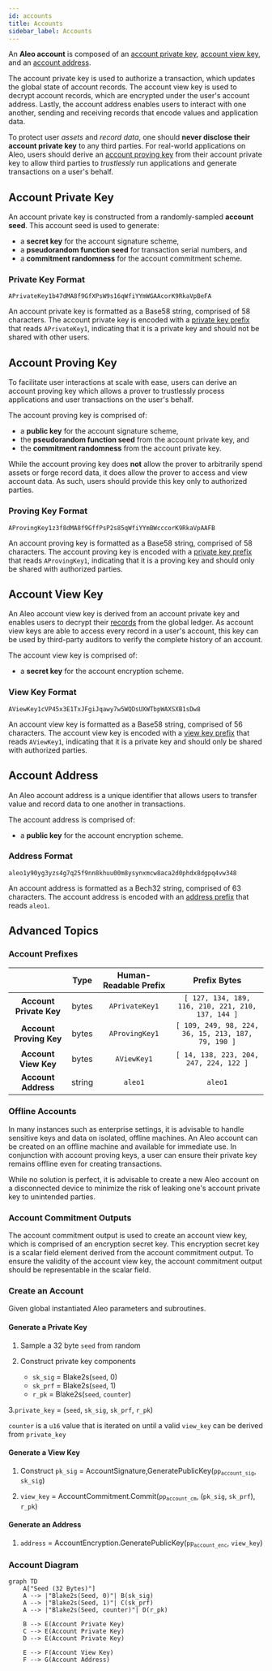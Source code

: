```yaml
---
id: accounts
title: Accounts
sidebar_label: Accounts
---
```


An **Aleo account** is composed of an [account private key](#account-private-key), [account view key](#account-view-key),
and an [account address](#account-address).

The account private key is used to authorize a transaction, which updates the global state of account records. The account
view key is used to decrypt account records, which are encrypted under the user's account address. Lastly, the account
address enables users to interact with one another, sending and receiving records that encode values and application data.

To protect user *assets* and *record data*, one should **never disclose their account private key** to any
third parties. For real-world applications on Aleo, users should derive an [account proving key](#account-proving-key)
from their account private key to allow third parties to *trustlessly* run applications and generate transactions
on a user's behalf.

## Account Private Key

An account private key is constructed from a randomly-sampled **account seed**. This account seed is used to generate:
- a **secret key** for the account signature scheme,
- a **pseudorandom function seed** for transaction serial numbers, and
- a **commitment randomness** for the account commitment scheme.

### Private Key Format

```
APrivateKey1b47dMA8f9GfXPsW9s16qWfiYYmWGAAcorK9RkaVpBeFA
```

An account private key is formatted as a Base58 string, comprised of 58 characters.
The account private key is encoded with a [private key prefix](#account-prefixes) that reads `APrivateKey1`, indicating
that it is a private key and should not be shared with other users.

## Account Proving Key

To facilitate user interactions at scale with ease, users can derive an account proving key which allows a prover to
trustlessly process applications and user transactions on the user's behalf.

The account proving key is comprised of:
- a **public key** for the account signature scheme,
- the **pseudorandom function seed** from the account private key, and
- the **commitment randomness** from the account private key.

While the account proving key does **not** allow the prover to arbitrarily spend assets or forge record data, it does allow the
prover to access and view account data. As such, users should provide this key only to authorized parties.

### Proving Key Format

```
AProvingKey1z3f8dMA8f9GffPsP2s85qWfiYYmBWcccorK9RkaVpAAFB
```

An account proving key is formatted as a Base58 string, comprised of 58 characters.
The account proving key is encoded with a [private key prefix](#account-prefixes) that reads `AProvingKey1`, indicating
that it is a proving key and should only be shared with authorized parties.

## Account View Key

An Aleo account view key is derived from an account private key and enables users to decrypt their
[records](03_transactions.md#record-ciphertexts) from the global ledger.
As account view keys are able to access every record in a user's account, this key can be used by
third-party auditors to verify the complete history of an account.

The account view key is comprised of:
- a **secret key** for the account encryption scheme.

### View Key Format

```
AViewKey1cVP45x3E1TxJFgiJqawy7w5WQDsUXWTbpWAXSXB1sDw8
```

An account view key is formatted as a Base58 string, comprised of 56 characters.
The account view key is encoded with a [view key prefix](#account-prefixes) that reads `AViewKey1`, indicating
that it is a private key and should only be shared with authorized parties.

## Account Address

An Aleo account address is a unique identifier that allows users to transfer value and record data to one another in transactions.

The account address is comprised of:
- a **public key** for the account encryption scheme.

### Address Format

```
aleo1y90yg3yzs4g7q25f9nn8khuu00m8ysynxmcw8aca2d0phdx8dgpq4vw348
```

An account address is formatted as a Bech32 string, comprised of 63 characters.
The account address is encoded with an [address prefix](#account-prefixes) that reads `aleo1`.

## Advanced Topics

### Account Prefixes

|                         |  Type  | Human-Readable Prefix |                    Prefix Bytes                    |
|:-----------------------:|:------:|:---------------------:|:--------------------------------------------------:|
| **Account Private Key** | bytes  | `APrivateKey1`        | `[ 127, 134, 189, 116, 210, 221, 210, 137, 144 ]`  |
| **Account Proving Key** | bytes  | `AProvingKey1`        | `[ 109, 249, 98, 224, 36, 15, 213, 187, 79, 190 ]` |
| **Account View Key**    | bytes  | `AViewKey1`           | `[ 14, 138, 223, 204, 247, 224, 122 ]`             |
| **Account Address**     | string | `aleo1`               | `aleo1`                                            |

### Offline Accounts

In many instances such as enterprise settings, it is advisable to handle sensitive keys and data on isolated, offline machines.
An Aleo account can be created on an offline machine and available for immediate use. In conjunction with account proving keys,
a user can ensure their private key remains offline even for creating transactions.

While no solution is perfect, it is advisable to create a new Aleo account on a disconnected device to minimize the risk of
leaking one's account private key to unintended parties.

### Account Commitment Outputs

The account commitment output is used to create an account view key, which is comprised of an encryption secret key. 
This encryption secret key is a scalar field element derived from the account commitment output. To ensure the validity
of the account view key, the account commitment output should be representable in the scalar field.

### Create an Account

Given global instantiated Aleo parameters and subroutines.

#### Generate a Private Key 

1. Sample a 32 byte `seed` from random
    
2. Construct private key components
    - `sk_sig` = Blake2s(`seed`, 0)
    - `sk_prf` = Blake2s(`seed`, 1)
    - `r_pk` = Blake2s(`seed`, `counter`)
           
3.`private_key` = (`seed`, `sk_sig`, `sk_prf`, `r_pk`)

`counter` is a `u16` value that is iterated on until a valid `view_key` can be derived from `private_key`

#### Generate a View Key 

1. Construct `pk_sig` = AccountSignature,GeneratePublicKey(<code>pp<sub>account_sig</sub></code>, `sk_sig`)

2. `view_key` = AccountCommitment.Commit(<code>pp<sub>account_cm</sub></code>, (`pk_sig`, `sk_prf`), `r_pk`)

#### Generate an Address

1. `address` = AccountEncryption.GeneratePublicKey(<code>pp<sub>account_enc</sub></code>, `view_key`)

### Account Diagram

```mermaid
graph TD
	A["Seed (32 Bytes)"] 
    A --> |"Blake2s(Seed, 0)"| B(sk_sig)
    A --> |"Blake2s(Seed, 1)"| C(sk_prf)
    A --> |"Blake2s(Seed, counter)"| D(r_pk)
    
    B --> E(Account Private Key)
    C --> E(Account Private Key)
    D --> E(Account Private Key)
    
    E --> F(Account View Key) 
    F --> G(Account Address) 
```

